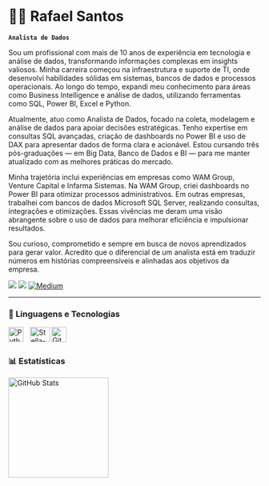 # 👨‍💻 Rafael Santos

**`Analista de Dados`**

Sou um profissional com mais de 10 anos de experiência em tecnologia e análise de dados, transformando informações complexas em insights valiosos. Minha carreira começou na infraestrutura e suporte de TI, onde desenvolvi habilidades sólidas em sistemas, bancos de dados e processos operacionais. Ao longo do tempo, expandi meu conhecimento para áreas como Business Intelligence e análise de dados, utilizando ferramentas como SQL, Power BI, Excel e Python.

Atualmente, atuo como Analista de Dados, focado na coleta, modelagem e análise de dados para apoiar decisões estratégicas. Tenho expertise em consultas SQL avançadas, criação de dashboards no Power BI e uso de DAX para apresentar dados de forma clara e acionável. Estou cursando três pós-graduações — em Big Data, Banco de Dados e BI — para me manter atualizado com as melhores práticas do mercado.

Minha trajetória inclui experiências em empresas como WAM Group, Venture Capital e Infarma Sistemas. Na WAM Group, criei dashboards no Power BI para otimizar processos administrativos. Em outras empresas, trabalhei com bancos de dados Microsoft SQL Server, realizando consultas, integrações e otimizações. Essas vivências me deram uma visão abrangente sobre o uso de dados para melhorar eficiência e impulsionar resultados.

Sou curioso, comprometido e sempre em busca de novos aprendizados para gerar valor. Acredito que o diferencial de um analista está em traduzir números em histórias compreensíveis e alinhadas aos objetivos da empresa.
<div>
  <a href = "mailto:rafael.knothead@gmail.com"><img src="https://img.shields.io/badge/Gmail-D14836?style=for-the-badge&logo=gmail&logoColor=white"></a>
  <a href="https://www.linkedin.com/in/rafaelsantosti" target="_blank"><img src="https://img.shields.io/badge/-LinkedIn-%230077B5?style=for-the-badge&logo=linkedin&logoColor=white" target="_blank"></a>
  <a href = "https://medium.com/@rafael.knothead"><img src="https://img.shields.io/badge/-Medium-%2312100E?style=for-the-badge&logo=medium&logoColor=white" alt="Medium"></a>


---

### 🤖 Linguagens e Tecnologias

  <img align="left" alt="Python" title="Python" width="30px" style="padding-right: 10px;" src="https://cdn.jsdelivr.net/gh/devicons/devicon@latest/icons/python/python-original.svg" />
  <img align="left" alt="Stella-SQL" height="30" width="40" src="https://cdn.jsdelivr.net/gh/devicons/devicon@latest/icons/azuresqldatabase/azuresqldatabase-original.svg" />
  <img align="left" alt="Git" title="Git" width="30px" style="padding-right: 10px;" src="https://cdn.jsdelivr.net/gh/devicons/devicon@latest/icons/git/git-original.svg" /> 

<br/>
<br/>

### 📊 Estatísticas

<p>
  <img 
    align="left" 
    alt="GitHub Stats" 
    height="200" 
    style="padding-right: 10px;" 
    src="https://github-readme-stats.vercel.app/api?username=knotheadmetal&show_icons=true&theme=tokyonight&include_all_commits=true&locale=pt-br" 
  />
